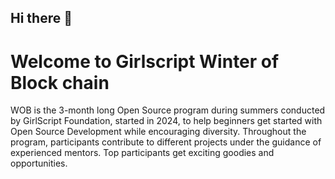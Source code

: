 ## Hi there 👋

# Welcome to Girlscript Winter of Block chain

WOB is the 3-month long Open Source program during summers conducted by GirlScript Foundation, started in 2024,
to help beginners get started with Open Source Development while encouraging diversity. Throughout the program, participants contribute to different projects under the guidance of experienced mentors. Top participants get exciting goodies and opportunities.
